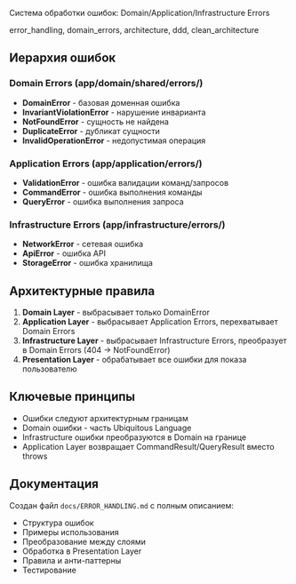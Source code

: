 Система обработки ошибок: Domain/Application/Infrastructure Errors

error_handling, domain_errors, architecture, ddd, clean_architecture

## Иерархия ошибок

### Domain Errors (app/domain/shared/errors/)
- **DomainError** - базовая доменная ошибка
- **InvariantViolationError** - нарушение инварианта
- **NotFoundError** - сущность не найдена
- **DuplicateError** - дубликат сущности
- **InvalidOperationError** - недопустимая операция

### Application Errors (app/application/errors/)
- **ValidationError** - ошибка валидации команд/запросов
- **CommandError** - ошибка выполнения команды
- **QueryError** - ошибка выполнения запроса

### Infrastructure Errors (app/infrastructure/errors/)
- **NetworkError** - сетевая ошибка
- **ApiError** - ошибка API
- **StorageError** - ошибка хранилища

## Архитектурные правила

1. **Domain Layer** - выбрасывает только DomainError
2. **Application Layer** - выбрасывает Application Errors, перехватывает Domain Errors
3. **Infrastructure Layer** - выбрасывает Infrastructure Errors, преобразует в Domain Errors (404 → NotFoundError)
4. **Presentation Layer** - обрабатывает все ошибки для показа пользователю

## Ключевые принципы

- Ошибки следуют архитектурным границам
- Domain ошибки - часть Ubiquitous Language
- Infrastructure ошибки преобразуются в Domain на границе
- Application Layer возвращает CommandResult/QueryResult вместо throws

## Документация

Создан файл `docs/ERROR_HANDLING.md` с полным описанием:
- Структура ошибок
- Примеры использования
- Преобразование между слоями
- Обработка в Presentation Layer
- Правила и анти-паттерны
- Тестирование